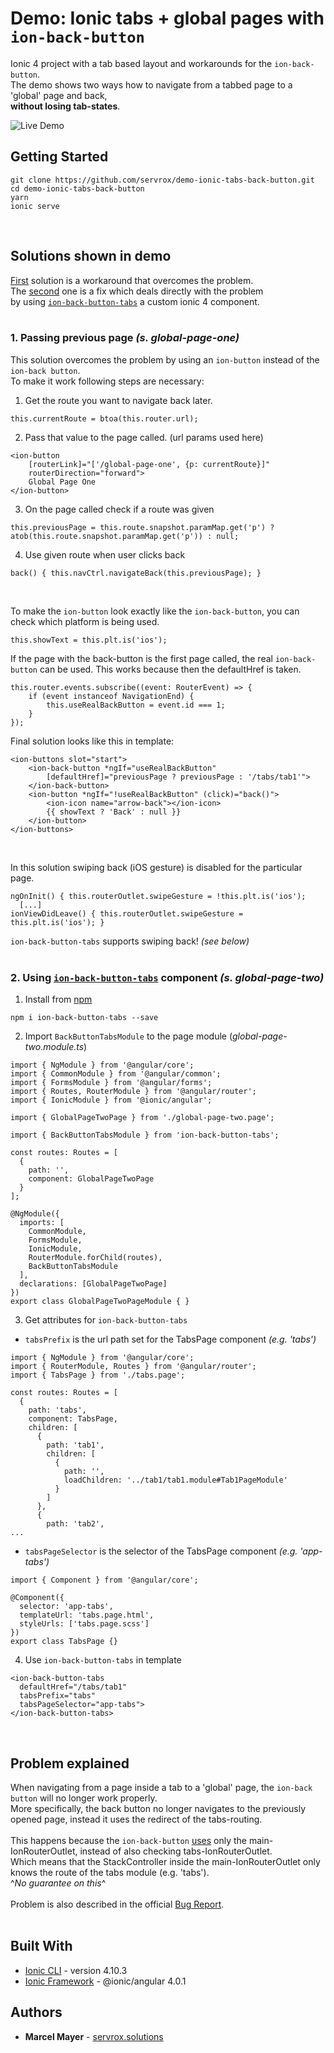 # Demo: Ionic tabs + global pages with `ion-back-button`
Ionic 4 project with a tab based layout and workarounds for the `ion-back-button`.<br />
The demo shows two ways how to navigate from a tabbed page to a 'global' page and back,<br />
**without losing tab-states**.<br />

![Live Demo](http://g.recordit.co/8Lre03MyU6.gif)

## Getting Started
``` 
git clone https://github.com/servrox/demo-ionic-tabs-back-button.git
cd demo-ionic-tabs-back-button
yarn
ionic serve
```
<br />

## Solutions shown in demo

[First](#1-passing-previous-page-s-global-page-one) solution is a workaround that overcomes the problem.<br />
The [second](#2-using-ion-back-button-tabs-component-s-global-page-two) one is a fix which deals directly with the problem<br /> by using [`ion-back-button-tabs`](https://www.npmjs.com/package/ion-back-button-tabs) a custom ionic 4 component.<br />
<br />


### 1. Passing previous page *(s. global-page-one)*

This solution overcomes the problem by using an `ion-button` instead of the `ion-back button`.<br />
To make it work following steps are necessary:
1. Get the route you want to navigate back later.
```
this.currentRoute = btoa(this.router.url);
```
2. Pass that value to the page called. (url params used here)
```
<ion-button 
    [routerLink]="['/global-page-one', {p: currentRoute}]"
    routerDirection="forward">
    Global Page One
</ion-button>
```
3. On the page called check if a route was given
```
this.previousPage = this.route.snapshot.paramMap.get('p') ? atob(this.route.snapshot.paramMap.get('p')) : null;
```
4. Use given route when user clicks back
```
back() { this.navCtrl.navigateBack(this.previousPage); }
```
<br />

To make the `ion-button` look exactly like the `ion-back-button`, you can check which platform is being used.

```
this.showText = this.plt.is('ios');
```
If the page with the back-button is the first page called, the real `ion-back-button` can be used. This works because then the defaultHref is taken.
```
this.router.events.subscribe((event: RouterEvent) => {
    if (event instanceof NavigationEnd) { 
        this.useRealBackButton = event.id === 1; 
    }
});
```
Final solution looks like this in template:
```
<ion-buttons slot="start">
    <ion-back-button *ngIf="useRealBackButton" 
        [defaultHref]="previousPage ? previousPage : '/tabs/tab1'">
    </ion-back-button>
    <ion-button *ngIf="!useRealBackButton" (click)="back()">
        <ion-icon name="arrow-back"></ion-icon>
        {{ showText ? 'Back' : null }}
    </ion-button>
</ion-buttons>
```
<br />

In this solution swiping back (iOS gesture) is disabled for the particular page.
```
ngOnInit() { this.routerOutlet.swipeGesture = !this.plt.is('ios');
  [...]
ionViewDidLeave() { this.routerOutlet.swipeGesture = this.plt.is('ios'); }
```
`ion-back-button-tabs` supports swiping back! *(see below)*
<br />
<br />

### 2. Using [`ion-back-button-tabs`](https://www.npmjs.com/package/ion-back-button-tabs) component *(s. global-page-two)*

1. Install from [npm](https://www.npmjs.com/package/ion-back-button-tabs)
```
npm i ion-back-button-tabs --save
```
2. Import `BackButtonTabsModule` to the page module (*global-page-two.module.ts*)
```
import { NgModule } from '@angular/core';
import { CommonModule } from '@angular/common';
import { FormsModule } from '@angular/forms';
import { Routes, RouterModule } from '@angular/router';
import { IonicModule } from '@ionic/angular';

import { GlobalPageTwoPage } from './global-page-two.page';

import { BackButtonTabsModule } from 'ion-back-button-tabs';

const routes: Routes = [
  {
    path: '',
    component: GlobalPageTwoPage
  }
];

@NgModule({
  imports: [
    CommonModule,
    FormsModule,
    IonicModule,
    RouterModule.forChild(routes),
    BackButtonTabsModule
  ],
  declarations: [GlobalPageTwoPage]
})
export class GlobalPageTwoPageModule { }
```
3. Get attributes for `ion-back-button-tabs`<br />
* `tabsPrefix` is the url path set for the TabsPage component *(e.g. 'tabs')*
```
import { NgModule } from '@angular/core';
import { RouterModule, Routes } from '@angular/router';
import { TabsPage } from './tabs.page';

const routes: Routes = [
  {
    path: 'tabs',
    component: TabsPage,
    children: [
      {
        path: 'tab1',
        children: [
          {
            path: '',
            loadChildren: '../tab1/tab1.module#Tab1PageModule'
          }
        ]
      },
      {
        path: 'tab2',
...
```
* `tabsPageSelector` is the selector of the TabsPage component *(e.g. 'app-tabs')*
```
import { Component } from '@angular/core';

@Component({
  selector: 'app-tabs',
  templateUrl: 'tabs.page.html',
  styleUrls: ['tabs.page.scss']
})
export class TabsPage {}

```
4. Use `ion-back-button-tabs` in template
```
<ion-back-button-tabs 
  defaultHref="/tabs/tab1" 
  tabsPrefix="tabs" 
  tabsPageSelector="app-tabs">
</ion-back-button-tabs>
```
<br />

## Problem explained

When navigating from a page inside a tab to a 'global' page,
the `ion-back button` will no longer work properly.<br />
More specifically, the back button no longer navigates to the previously opened page, instead it uses the redirect of the tabs-routing.<br />
<br />
This happens because the `ion-back-button` [uses](https://github.com/ionic-team/ionic/blob/4646f53ec7ab39a2e89f0c59a427b6b61ea7788e/angular/src/directives/navigation/ion-back-button.ts#L25) only the main-IonRouterOutlet, instead of also checking tabs-IonRouterOutlet.<br />
Which means that the StackController inside the main-IonRouterOutlet only knows the route of the tabs module (e.g. 'tabs').<br />
^*No guarantee on this*^<br />
<br />
Problem is also described in the official [Bug Report](https://github.com/ionic-team/ionic/issues/15216).<br />
<br />

## Built With

* [Ionic CLI](https://ionicframework.com/docs/cli/) - version 4.10.3
* [Ionic Framework](https://material.angular.io/) - @ionic/angular 4.0.1 

## Authors

* **Marcel Mayer** - 
[servrox.solutions](http://servrox.solutions)